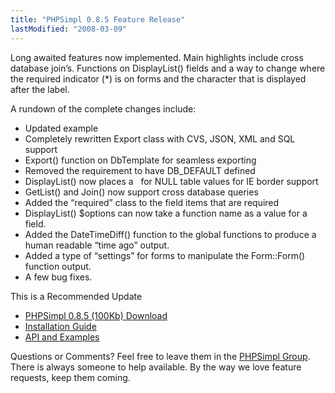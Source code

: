 ```yaml
---
title: "PHPSimpl 0.8.5 Feature Release"
lastModified: "2008-03-09"
---
```


Long awaited features now implemented. Main highlights include cross database join’s. Functions on DisplayList() fields and a way to change where the required indicator (\*) is on forms and the character that is displayed after the label.

A rundown of the complete changes include:

- Updated example
- Completely rewritten Export class with CVS, JSON, XML and SQL support
- Export() function on DbTemplate for seamless exporting
- Removed the requirement to have DB\_DEFAULT defined
- DisplayList() now places a   for NULL table values for IE border support
- GetList() and Join() now support cross database queries
- Added the “required” class to the field items that are required
- DisplayList() $options can now take a function name as a value for a field.
- Added the DateTimeDiff() function to the global functions to produce a human readable “time ago” output.
- Added a type of “settings” for forms to manipulate the Form::Form() function output.
- A few bug fixes.

This is a Recommended Update

- [PHPSimpl 0.8.5 (100Kb) Download](http://phpsimpl.googlecode.com/files/phpsimpl-0.8.5.zip)
- [Installation Guide](http://code.google.com/p/phpsimpl/wiki/Installation)
- [API and Examples](http://code.google.com/p/phpsimpl/wiki/BaseClasses)

Questions or Comments? Feel free to leave them in the [PHPSimpl Group](http://groups.google.com/group/phpsimpl). There is always someone to help available. By the way we love feature requests, keep them coming.
